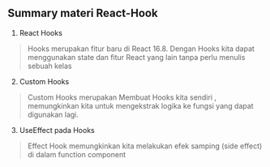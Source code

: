 ## Summary materi React-Hook

1. React Hooks
> Hooks merupakan fitur baru di React 16.8. Dengan 
> Hooks kita dapat menggunakan state dan fitur 
> React yang lain tanpa perlu menulis sebuah kelas

2. Custom Hooks 
> Custom Hooks merupakan Membuat Hooks kita sendiri
>, memungkinkan kita untuk mengekstrak logika ke
> fungsi yang dapat digunakan lagi.

3. UseEffect pada Hooks
> Effect Hook memungkinkan kita melakukan efek
> samping (side effect) di dalam function component


